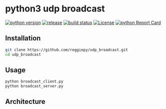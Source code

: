 # python3 udp broadcast

[![python version](https://img.shields.io/badge/python-3.6-success.svg?style=flat)](https://github.com/reggiepy/udp_broadcast)
[![release](https://img.shields.io/github/v/tag/reggiepy/udp_broadcast?color=success&label=release)](https://github.com/reggiepy/udp_broadcast)
[![build status](https://img.shields.io/badge/build-pass-success.svg?style=flat)](https://github.com/reggiepy/udp_broadcast)
[![License](https://img.shields.io/badge/license-GNU%203.0-success.svg?style=flat)](https://github.com/reggiepy/udp_broadcast)
[![python Report Card](https://goreportcard.com/badge/github.com/reggiepy/udp_broadcast)](https://goreportcard.com/report/github.com/reggiepy/udp_broadcast)

## Installation

```bash
git clone https://github.com/reggiepy/udp_broadcast.git
cd udp_broadcast
```

## Usage

```bash
python broadcast_client.py
python broadcast_server.py
```

## Architecture
